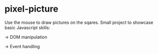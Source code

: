 # pixel-picture

Use the mouse to draw pictures on the sqares. Small project to showcase basic Javascript skills:

-> DOM manipulation

-> Event handling